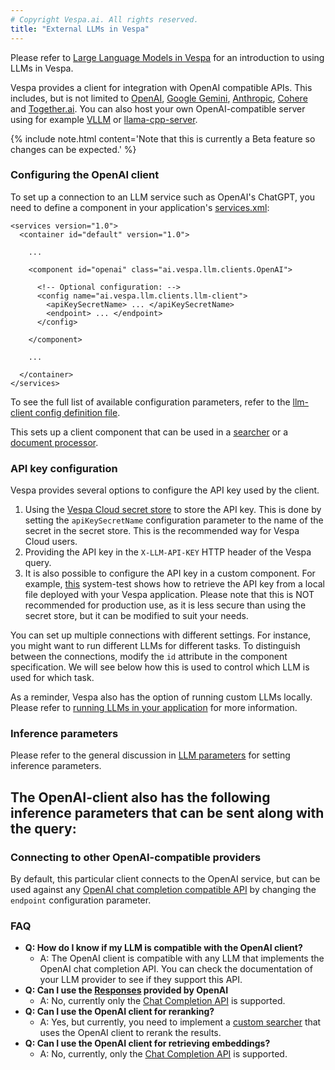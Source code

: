 ```yaml
---
# Copyright Vespa.ai. All rights reserved.
title: "External LLMs in Vespa"
---
```


Please refer to [Large Language Models in Vespa](llms-in-vespa.html) for an
introduction to using LLMs in Vespa.

Vespa provides a client for integration with OpenAI compatible APIs.
This includes, but is not limited to 
[OpenAI](https://platform.openai.com/docs/overview), 
[Google Gemini](https://ai.google.dev/), 
[Anthropic](https://www.anthropic.com/api), 
[Cohere](https://docs.cohere.com/docs/compatibility-api) 
and [Together.ai](https://docs.together.ai/docs/openai-api-compatibility).
You can also host your own OpenAI-compatible server using for example 
[VLLM](https://docs.vllm.ai/en/latest/getting_started/quickstart.html#quickstart-online) or 
[llama-cpp-server](https://llama-cpp-python.readthedocs.io/en/latest/server/).

{% include note.html content='Note that this is currently a Beta feature so changes can be expected.' %}

### Configuring the OpenAI client

To set up a connection to an LLM service such as OpenAI's ChatGPT, you need to
define a component in your application's
[services.xml](reference/services.html):

```
<services version="1.0">
  <container id="default" version="1.0">

    ...

    <component id="openai" class="ai.vespa.llm.clients.OpenAI">

      <!-- Optional configuration: -->
      <config name="ai.vespa.llm.clients.llm-client">
        <apiKeySecretName> ... </apiKeySecretName>
        <endpoint> ... </endpoint>
      </config>

    </component>

    ...

  </container>
</services>
```

To see the full list of available configuration parameters, refer to the [llm-client config definition file](https://github.com/vespa-engine/vespa/blob/master/model-integration/src/main/resources/configdefinitions/llm-client.def).

This sets up a client component that can be used in a
[searcher](glossary.html#searcher) or a [document processor](glossary.html#document-processor).

### API key configuration

Vespa provides several options to configure the API key used by the client.

1. Using the [Vespa Cloud secret store](https://cloud.vespa.ai/en/security/secret-store.html) to store the API key. This is done by setting the `apiKeySecretName` configuration parameter to the name of the secret in the secret store. This is the recommended way for Vespa Cloud users.
2. Providing the API key in the `X-LLM-API-KEY` HTTP header of the Vespa query. 
3. It is also possible to configure the API key in a custom component. For example, [this](https://github.com/vespa-engine/system-test/tree/master/tests/docproc/generate_field_openai) system-test shows how to retrieve the API key from a local file deployed with your Vespa application. Please note that this is NOT recommended for production use, as it is less secure than using the secret store, but it can be modified to suit your needs.

You can set up multiple connections with different settings. For instance, you
might want to run different LLMs for different tasks. To distinguish between the
connections, modify the `id` attribute in the component specification. We will
see below how this is used to control which LLM is used for which task.

As a reminder, Vespa also has the option of running custom LLMs locally. Please refer to
[running LLMs in your application](llms-local.html) for more information.

### Inference parameters

Please refer to the general discussion in [LLM parameters](llms-in-vespa.html#llm-parameters) for setting inference
parameters.

The OpenAI-client also has the following inference parameters that can be sent along
with the query:
- 

### Connecting to other OpenAI-compatible providers

By default, this particular client connects to the OpenAI service, but can be used against any
<a href="https://platform.openai.com/docs/guides/text-generation/chat-completions-api" data-proofer-ignore>OpenAI chat completion compatible API</a>
by changing the `endpoint` configuration parameter.

### FAQ

- **Q: How do I know if my LLM is compatible with the OpenAI client?**
  - A: The OpenAI client is compatible with any LLM that implements the OpenAI chat completion API. You can check the documentation of your LLM provider to see if they support this API.
- **Q: Can I use the [Responses](https://platform.openai.com/docs/api-reference/responses/create) provided by OpenAI**
  - A: No, currently only the [Chat Completion API](https://platform.openai.com/docs/api-reference/chat) is supported.
- **Q: Can I use the OpenAI client for reranking?**
  - A: Yes, but currently, you need to implement a [custom searcher](/en/searcher-development.html) that uses the OpenAI client to rerank the results.
- **Q: Can I use the OpenAI client for retrieving embeddings?**
  - A: No, currently, only the [Chat Completion API](https://platform.openai.com/docs/api-reference/chat) is supported.